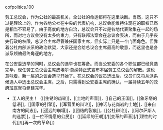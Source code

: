cofpolitics.100

劳工总议会，作为公社的最高机关，全公社的命运都将在这里决断。当然，这只不过是理论上的，作为各地公社在中央的代表机构，总议会能维持住现在的职权已然是相当不容易了。由于高度的地方自治，总议会只不过是各地代表聚集在一起的场所，而对地方议会没有太多约束力。只有联邦法案会在总议会表决，而由于几乎丧失行政的权限，总议会主席尽管兼任国家主席，但实际上只是一个门面角色。但靠着公社内部派系的政治默契，大家还是会给总议会主席最高的敬意，而这里也是各派系领袖最终角逐的地方。

在公安委选举的同时，总议会的选举也在筹备。而当公安委的各个职位都已经竞选完毕，现任劳工总议会主席皮埃尔·莫纳特正式宣布本届劳工总议会的解散。这也意味着，新一届的总议会选举开始了。在总议会的议员选出后，议员们又将从派系候选人中选出总议会主席。之后，只需得到公安委主席的确认，一届持续五年的政府班底就将组建完毕。

* 工人的民主！（[[生锈的齿轮]]，[[土地的声音]]，[[自己的王国]]，[[象牙塔的低语]]，[[国家的引擎]]，[[军营里的辩论]]，[[神话与花岗岩的土地]]，[[来自南方的同志]]，[[遥远的崩塌]]，[[团结的裂痕]]，[[公社辩论]]，[[阿尔萨斯人的选票]]，[[一位不情愿的公民]]）（[[延续的王朝]]/[[变革的声音]]/[[理性的时代]]/[[再一次的革命]]）